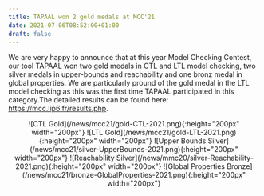 ```yaml
---
title: TAPAAL won 2 gold medals at MCC'21
date: 2021-07-06T08:52:00+01:00
draft: false
---
```


We are very happy to announce that at this year Model Checking Contest, our tool TAPAAL won two gold medals in CTL and LTL model checking, 
two silver medals in upper-bounds and reachability and one bronz medal in global properties. We are particularly pround of the gold medal in the LTL model checking
as this was the first time TAPAAL participated in this category.The detailed results can be found here: 
https://mcc.lip6.fr/results.php.


<center>
![CTL Gold](/news/mcc21/gold-CTL-2021.png){:height="200px" width="200px"}
![LTL Gold](/news/mcc21/gold-LTL-2021.png){:height="200px" width="200px"}
![Upper Bounds Silver](/news/mcc21/silver-UpperBounds-2021.png){:height="200px" width="200px"}
![Reachability Silver](/news/mmc20/silver-Reachability-2021.png){:height="200px" width="200px"}
![Global Properties Bronze](/news/mcc21/bronze-GlobalProperties-2021.png){:height="200px" width="200px"}
</center>
